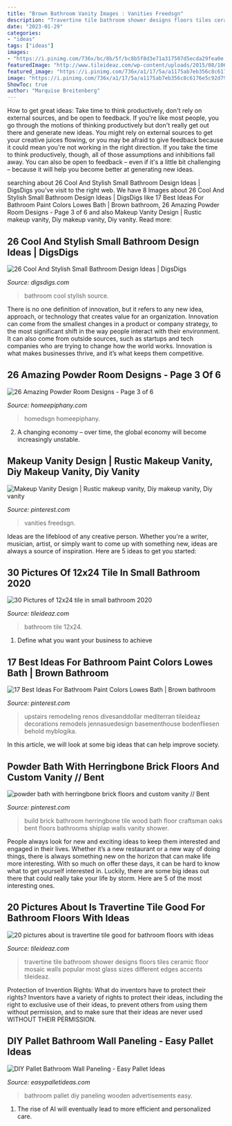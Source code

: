 ```yaml
---
title: "Brown Bathroom Vanity Images : Vanities Freedsgn"
description: "Travertine tile bathroom shower designs floors tiles ceramic floor mosaic walls popular most glass sizes different edges accents tileideaz"
date: "2023-01-29"
categories:
- "ideas"
tags: ["ideas"]
images:
- "https://i.pinimg.com/736x/bc/8b/5f/bc8b5f8d3e71a317507d5ecda29fea0e.jpg"
featuredImage: "http://www.tileideaz.com/wp-content/uploads/2015/08/1068.jpg"
featured_image: "https://i.pinimg.com/736x/a1/17/5a/a1175ab7eb356c8c6176e5c92d797ad0.jpg"
image: "https://i.pinimg.com/736x/a1/17/5a/a1175ab7eb356c8c6176e5c92d797ad0.jpg"
ShowToc: true
author: "Marquise Breitenberg"
---
```



How to get great ideas: Take time to think productively, don't rely on external sources, and be open to feedback.
If you're like most people, you go through the motions of thinking productively but don't really get out there and generate new ideas. You might rely on external sources to get your creative juices flowing, or you may be afraid to give feedback because it could mean you're not working in the right direction. If you take the time to think productively, though, all of those assumptions and inhibitions fall away. You can also be open to feedback – even if it's a little bit challenging – because it will help you become better at generating new ideas.

	

		
searching about 26 Cool And Stylish Small Bathroom Design Ideas | DigsDigs you've visit to the right web. We have 8 Images about 26 Cool And Stylish Small Bathroom Design Ideas | DigsDigs like 17 Best Ideas For Bathroom Paint Colors Lowes Bath | Brown bathroom, 26 Amazing Powder Room Designs - Page 3 of 6 and also Makeup Vanity Design | Rustic makeup vanity, Diy makeup vanity, Diy vanity. Read more:
		
    
## 26 Cool And Stylish Small Bathroom Design Ideas | DigsDigs

<img loading=lazy src="http://www.digsdigs.com/photos/cool-and-stylish-small-bathroom-design-ideas-20.jpg" onerror="this.onerror=null;this.src='https://tse1.mm.bing.net/th?id=OIP.KeMWc1wkCksa4W9khrPOOQHaLE&amp;pid=15.1';" alt="26 Cool And Stylish Small Bathroom Design Ideas | DigsDigs">

_Source: digsdigs.com_

>bathroom cool stylish source. 

	

There is no one definition of innovation, but it refers to any new idea, approach, or technology that creates value for an organization. Innovation can come from the smallest changes in a product or company strategy, to the most significant shift in the way people interact with their environment. It can also come from outside sources, such as startups and tech companies who are trying to change how the world works. Innovation is what makes businesses thrive, and it’s what keeps them competitive.

    
## 26 Amazing Powder Room Designs - Page 3 Of 6

<img loading=lazy src="https://homeepiphany.com/wp-content/uploads/2015/07/26-Amazing-Powder-Room-Designs-13.jpg" onerror="this.onerror=null;this.src='https://tse2.mm.bing.net/th?id=OIP.fha6qS7V6N0Jhhy62nsLmAHaLH&amp;pid=15.1';" alt="26 Amazing Powder Room Designs - Page 3 of 6">

_Source: homeepiphany.com_

>homedsgn homeepiphany. 

	

2. A changing economy – over time, the global economy will become increasingly unstable.

    
## Makeup Vanity Design | Rustic Makeup Vanity, Diy Makeup Vanity, Diy Vanity

<img loading=lazy src="https://i.pinimg.com/736x/a1/17/5a/a1175ab7eb356c8c6176e5c92d797ad0.jpg" onerror="this.onerror=null;this.src='https://tse2.mm.bing.net/th?id=OIP.eJ0VRP2jTRxFG9bAKlZFAQHaJ3&amp;pid=15.1';" alt="Makeup Vanity Design | Rustic makeup vanity, Diy makeup vanity, Diy vanity">

_Source: pinterest.com_

>vanities freedsgn. 

	

Ideas are the lifeblood of any creative person. Whether you're a writer, musician, artist, or simply want to come up with something new, ideas are always a source of inspiration. Here are 5 ideas to get you started: 

    
## 30 Pictures Of 12x24 Tile In Small Bathroom 2020

<img loading=lazy src="https://www.tileideaz.com/wp-content/uploads/2016/01/5950dbc159832141fae9a34a39c55d23.jpg" onerror="this.onerror=null;this.src='https://tse2.mm.bing.net/th?id=OIP.3KxRUYKQ6mpSQEik8a4uAwHaK4&amp;pid=15.1';" alt="30 Pictures of 12x24 tile in small bathroom 2020">

_Source: tileideaz.com_

>bathroom tile 12x24. 

	

1. Define what you want your business to achieve 

    
## 17 Best Ideas For Bathroom Paint Colors Lowes Bath | Brown Bathroom

<img loading=lazy src="https://i.pinimg.com/736x/bc/8b/5f/bc8b5f8d3e71a317507d5ecda29fea0e.jpg" onerror="this.onerror=null;this.src='https://tse4.mm.bing.net/th?id=OIP.TC9KpxAloUKJlczRzl-2FAAAAA&amp;pid=15.1';" alt="17 Best Ideas For Bathroom Paint Colors Lowes Bath | Brown bathroom">

_Source: pinterest.com_

>upstairs remodeling renos divesanddollar mediterran tileideaz decorations remodels jennasuedesign basementhouse bodenfliesen behold myblogika. 

	

In this article, we will look at some big ideas that can help improve society.

    
## Powder Bath With Herringbone Brick Floors And Custom Vanity // Bent

<img loading=lazy src="https://i.pinimg.com/736x/88/1a/27/881a27c3b2b760bbd9d961d38485ff45.jpg" onerror="this.onerror=null;this.src='https://tse3.mm.bing.net/th?id=OIP.5Bc4hEvcOSHb0G6iaaSlgwHaLH&amp;pid=15.1';" alt="powder bath with herringbone brick floors and custom vanity // Bent">

_Source: pinterest.com_

>build brick bathroom herringbone tile wood bath floor craftsman oaks bent floors bathrooms shiplap walls vanity shower. 

	

People always look for new and exciting ideas to keep them interested and engaged in their lives. Whether it’s a new restaurant or a new way of doing things, there is always something new on the horizon that can make life more interesting. With so much on offer these days, it can be hard to know what to get yourself interested in. Luckily, there are some big ideas out there that could really take your life by storm. Here are 5 of the most interesting ones.

    
## 20 Pictures About Is Travertine Tile Good For Bathroom Floors With Ideas

<img loading=lazy src="http://www.tileideaz.com/wp-content/uploads/2015/08/1068.jpg" onerror="this.onerror=null;this.src='https://tse2.mm.bing.net/th?id=OIP.P-Wqs5G225laCmMncvMT-gHaLI&amp;pid=15.1';" alt="20 pictures about is travertine tile good for bathroom floors with ideas">

_Source: tileideaz.com_

>travertine tile bathroom shower designs floors tiles ceramic floor mosaic walls popular most glass sizes different edges accents tileideaz. 

	

Protection of Invention Rights: What do inventors have to protect their rights?
Inventors have a variety of rights to protect their ideas, including the right to exclusive use of their ideas, to prevent others from using them without permission, and to make sure that their ideas are never used WITHOUT THEIR PERMISSION.

    
## DIY Pallet Bathroom Wall Paneling - Easy Pallet Ideas

<img loading=lazy src="https://cdn.easypalletideas.com/wp-content/uploads/2016/07/custom-wooden-pallet-bathroom-wall-paneling.jpg" onerror="this.onerror=null;this.src='https://tse4.mm.bing.net/th?id=OIP.RpKrasIp5VQ_Z5lcLe-gnAHaNK&amp;pid=15.1';" alt="DIY Pallet Bathroom Wall Paneling - Easy Pallet Ideas">

_Source: easypalletideas.com_

>bathroom pallet diy paneling wooden advertisements easy. 

	

1. The rise of AI will eventually lead to more efficient and personalized care. 

